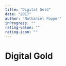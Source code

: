 ```yaml
---
title: "Digital Gold"
date: "2017"
author: "Nathaniel Popper"
inProgress: ""
rating-value: ""
rating-icon: ""
---
```


# Digital Gold
